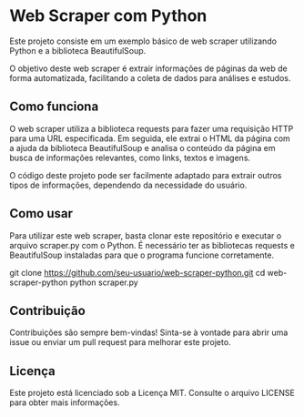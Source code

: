 # Web Scraper com Python
Este projeto consiste em um exemplo básico de web scraper utilizando Python e a biblioteca BeautifulSoup.

O objetivo deste web scraper é extrair informações de páginas da web de forma automatizada, facilitando a coleta de dados para análises e estudos.

## Como funciona
O web scraper utiliza a biblioteca requests para fazer uma requisição HTTP para uma URL especificada. Em seguida, ele extrai o HTML da página com a ajuda da biblioteca BeautifulSoup e analisa o conteúdo da página em busca de informações relevantes, como links, textos e imagens.

O código deste projeto pode ser facilmente adaptado para extrair outros tipos de informações, dependendo da necessidade do usuário.

## Como usar
Para utilizar este web scraper, basta clonar este repositório e executar o arquivo scraper.py com o Python. É necessário ter as bibliotecas requests e BeautifulSoup instaladas para que o programa funcione corretamente.

git clone https://github.com/seu-usuario/web-scraper-python.git
cd web-scraper-python
python scraper.py

## Contribuição
Contribuições são sempre bem-vindas! Sinta-se à vontade para abrir uma issue ou enviar um pull request para melhorar este projeto.

## Licença
Este projeto está licenciado sob a Licença MIT. Consulte o arquivo LICENSE para obter mais informações.
